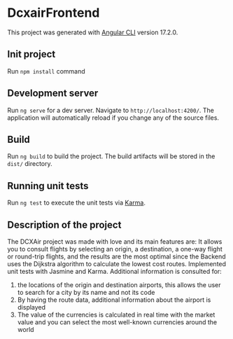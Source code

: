 
# DcxairFrontend

This project was generated with [Angular CLI](https://github.com/angular/angular-cli) version 17.2.0.

## Init project

Run `npm install` command

## Development server

Run `ng serve` for a dev server. Navigate to `http://localhost:4200/`. The application will automatically reload if you change any of the source files.

## Build

Run `ng build` to build the project. The build artifacts will be stored in the `dist/` directory.

## Running unit tests

Run `ng test` to execute the unit tests via [Karma](https://karma-runner.github.io).

## Description of the project
The DCXAir project was made with love and its main features are:
It allows you to consult flights by selecting an origin, a destination, a one-way flight or round-trip flights, and the results are the most optimal since the Backend uses the Dijkstra algorithm to calculate the lowest cost routes.
Implemented unit tests with Jasmine and Karma.
Additional information is consulted for:
1. the locations of the origin and destination airports, this allows the user to search for a city by its name and not its code
2. By having the route data, additional information about the airport is displayed
3. The value of the currencies is calculated in real time with the market value and you can select the most well-known currencies around the world